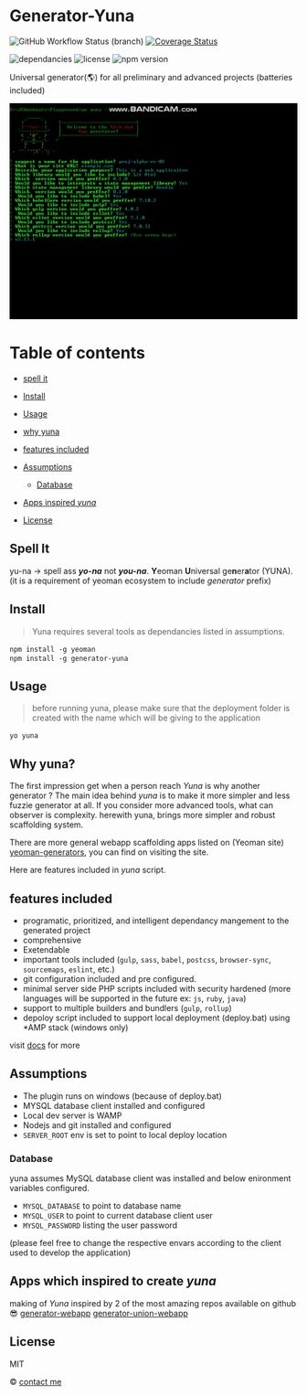 # Generator-Yuna

![GitHub Workflow Status (branch)](https://img.shields.io/github/workflow/status/lasmd/generator-yuna/test/master)
[![Coverage Status](https://coveralls.io/repos/github/LasMD/generator-yuna/badge.svg)](https://coveralls.io/github/LasMD/generator-yuna)

![dependancies](https://img.shields.io/david/dev/lasmd/generator-yuna?color=green)
![license](https://img.shields.io/github/license/lasmd/generator-yuna?color=green)
![npm version](https://img.shields.io/npm/v/generator-yuna?color=blue)

Universal generator(🌎) for all preliminary and advanced projects (batteries included)

![yuna execution](./images/generator-yuna.gif)

# Table of contents

- [spell it](https://github.com/LasMD/generator-yuna#spell-it)
- [Install](https://github.com/LasMD/generator-yuna#install)
- [Usage](https://github.com/LasMD/generator-yuna#usage)
- [why yuna](https://github.com/LasMD/generator-yuna#why-yuna?)
- [features included](https://github.com/LasMD/generator-yuna#features-included)
- [Assumptions](https://github.com/LasMD/generator-yuna#assumptions)

  - [Database](https://github.com/LasMD/generator-yuna#database)

- [Apps inspired _yuna_](https://github.com/LasMD/generator-yuna#apps-which-inspired-to-create-_yuna_)
- [License](https://github.com/LasMD/generator-yuna#license)

## Spell It

yu-na -> spell ass **_yo-na_** not **_you-na_**. **Y**eoman **U**niversal ge**n**er**a**tor (YUNA). (it is a requirement of yeoman ecosystem to
include _generator_ prefix)

## Install

> Yuna requires several tools as dependancies listed in assumptions.

```
npm install -g yeoman
npm install -g generator-yuna
```

## Usage

> before running yuna, please make sure that the deployment folder is created with the name which will be giving to the application

```
yo yuna
```

## Why yuna?

The first impression get when a person reach _Yuna_ is why another generator ?
The main idea behind _yuna_ is to make it more simpler and less fuzzie generator at all. If you consider more advanced tools, what can observer is complexity. herewith yuna, brings more simpler and robust scaffolding system.

There are more general webapp scaffolding apps listed on (Yeoman site) [yeoman-generators], you can find on visiting the site.

Here are features included in _yuna_ script.

## features included

- programatic, prioritized, and intelligent dependancy mangement to the generated project
- comprehensive
- Exetendable
- important tools included (`gulp`, `sass`, `babel`, `postcss`, `browser-sync`, `sourcemaps`, `eslint`, etc.)
- git configuration included and pre configured.
- minimal server side PHP scripts included with security hardened (more languages will be supported in the future ex: `js`, `ruby`, `java`)
- support to multiple builders and bundlers (`gulp`, `rollup`)
- depoloy script included to support local deployment (deploy.bat) using \*AMP stack (windows only)

visit [docs](yuna-wiki) for more

## Assumptions

- The plugin runs on windows (because of deploy.bat)
- MYSQL database client installed and configured
- Local dev server is WAMP
- Nodejs and git installed and configured
- `SERVER_ROOT` env is set to point to local deploy location

### Database

yuna assumes MySQL database client was installed and below enironment variables configured.

- `MYSQL_DATABASE` to point to database name
- `MYSQL_USER` to point to current database client user
- `MYSQL_PASSWORD` listing the user password

(please feel free to change the respective envars according to the client used to
develop the application)

## Apps which inspired to create _yuna_

making of _Yuna_ inspired by 2 of the most amazing repos available on github 😎
[generator-webapp](generator-webapp)
[generator-union-webapp](generator-union)

## License

MIT

© [contact me](linkedin.com/in/lasithadenipitiya)

<!-- liks to references -->

[yeoman-generators]: https://yeoman.io/generators/

<!-- github references -->

[yuna-wiki]: https://github.com/LasMD/generator-yuna/wiki
[generator-union]: https://github.com/unionco/generator-union-webapp/tree/master/app/templates
[generator-webapp]: https://github.com/yeoman/generator-webapp
